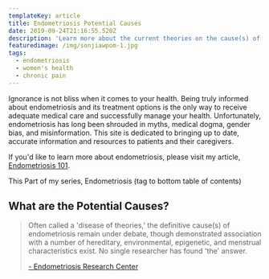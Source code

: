 ```yaml
---
templateKey: article
title: Endometriosis Potential Causes
date: 2019-09-24T21:16:55.520Z
description: 'Learn more about the current theories on the cause(s) of endometriosis '
featuredimage: /img/sonjiawpom-1.jpg
tags:
  - endometriosis
  - women's health
  - chronic pain
---
```

Ignorance is not bliss when it comes to your health. Being truly informed about endometriosis and its treatment options is the only way to receive adequate medical care and successfully manage your health. Unfortunately, endometriosis has long been shrouded in myths, medical dogma, gender bias, and misinformation. This site is dedicated to bringing up to date, accurate information and resources to patients and their caregivers. 

If you'd like to learn more about endometriosis, please visit my article, [Endometriosis 101](/articles/2019-08-21-endometriosis/).

This Part of my series, Endometriosis (tag to bottom table of contents)

<h2>What are the Potential Causes?</h2>

<blockquote>

Often called a 'disease of theories,' the definitive cause(s) of endometriosis remain under debate, though demonstrated association with a number of hereditary, environmental, epigenetic, and menstrual characteristics exist. No single researcher has found 'the' answer. <cite>

<a href="https://www.endocenter.org/do-you-have-endo/" target="_blank" rel="noopener noreferrer">- Endometriosis Research Center</a>  </cite>

</blockquote>
